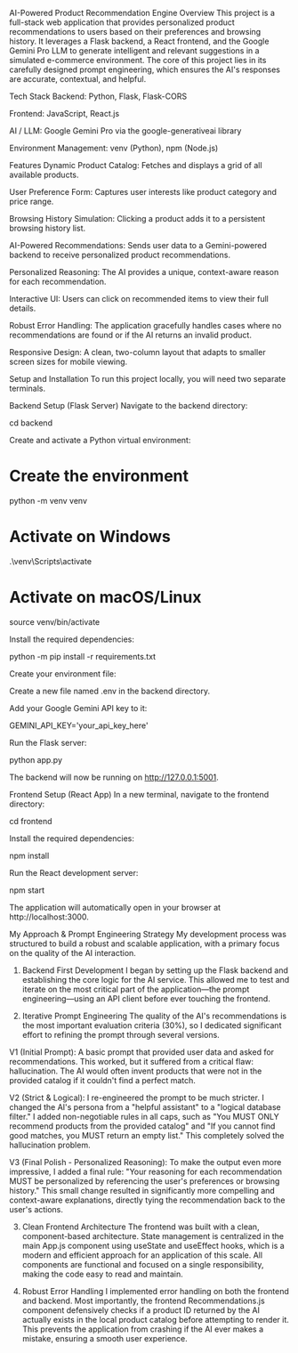 AI-Powered Product Recommendation Engine
Overview
This project is a full-stack web application that provides personalized product recommendations to users based on their preferences and browsing history. It leverages a Flask backend, a React frontend, and the Google Gemini Pro LLM to generate intelligent and relevant suggestions in a simulated e-commerce environment. The core of this project lies in its carefully designed prompt engineering, which ensures the AI's responses are accurate, contextual, and helpful.

Tech Stack
Backend: Python, Flask, Flask-CORS

Frontend: JavaScript, React.js

AI / LLM: Google Gemini Pro via the google-generativeai library

Environment Management: venv (Python), npm (Node.js)

Features
Dynamic Product Catalog: Fetches and displays a grid of all available products.

User Preference Form: Captures user interests like product category and price range.

Browsing History Simulation: Clicking a product adds it to a persistent browsing history list.

AI-Powered Recommendations: Sends user data to a Gemini-powered backend to receive personalized product recommendations.

Personalized Reasoning: The AI provides a unique, context-aware reason for each recommendation.

Interactive UI: Users can click on recommended items to view their full details.

Robust Error Handling: The application gracefully handles cases where no recommendations are found or if the AI returns an invalid product.

Responsive Design: A clean, two-column layout that adapts to smaller screen sizes for mobile viewing.

Setup and Installation
To run this project locally, you will need two separate terminals.

Backend Setup (Flask Server)
Navigate to the backend directory:

cd backend

Create and activate a Python virtual environment:

# Create the environment
python -m venv venv

# Activate on Windows
.\venv\Scripts\activate

# Activate on macOS/Linux
source venv/bin/activate

Install the required dependencies:

python -m pip install -r requirements.txt

Create your environment file:

Create a new file named .env in the backend directory.

Add your Google Gemini API key to it:

GEMINI_API_KEY='your_api_key_here'

Run the Flask server:

python app.py

The backend will now be running on http://127.0.0.1:5001.

Frontend Setup (React App)
In a new terminal, navigate to the frontend directory:

cd frontend

Install the required dependencies:

npm install

Run the React development server:

npm start

The application will automatically open in your browser at http://localhost:3000.

My Approach & Prompt Engineering Strategy
My development process was structured to build a robust and scalable application, with a primary focus on the quality of the AI interaction.

1. Backend First Development
I began by setting up the Flask backend and establishing the core logic for the AI service. This allowed me to test and iterate on the most critical part of the application—the prompt engineering—using an API client before ever touching the frontend.

2. Iterative Prompt Engineering
The quality of the AI's recommendations is the most important evaluation criteria (30%), so I dedicated significant effort to refining the prompt through several versions.

V1 (Initial Prompt): A basic prompt that provided user data and asked for recommendations. This worked, but it suffered from a critical flaw: hallucination. The AI would often invent products that were not in the provided catalog if it couldn't find a perfect match.

V2 (Strict & Logical): I re-engineered the prompt to be much stricter. I changed the AI's persona from a "helpful assistant" to a "logical database filter." I added non-negotiable rules in all caps, such as "You MUST ONLY recommend products from the provided catalog" and "If you cannot find good matches, you MUST return an empty list." This completely solved the hallucination problem.

V3 (Final Polish - Personalized Reasoning): To make the output even more impressive, I added a final rule: "Your reasoning for each recommendation MUST be personalized by referencing the user's preferences or browsing history." This small change resulted in significantly more compelling and context-aware explanations, directly tying the recommendation back to the user's actions.

3. Clean Frontend Architecture
The frontend was built with a clean, component-based architecture. State management is centralized in the main App.js component using useState and useEffect hooks, which is a modern and efficient approach for an application of this scale. All components are functional and focused on a single responsibility, making the code easy to read and maintain.

4. Robust Error Handling
I implemented error handling on both the frontend and backend. Most importantly, the frontend Recommendations.js component defensively checks if a product ID returned by the AI actually exists in the local product catalog before attempting to render it. This prevents the application from crashing if the AI ever makes a mistake, ensuring a smooth user experience.

